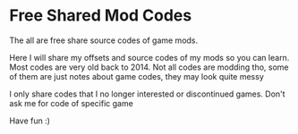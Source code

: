 # Free Shared Mod Codes
The all are free share source codes of game mods.

Here I will share my offsets and source codes of my mods so you can learn. Most codes are very old back to 2014. Not all codes are modding tho, some of them are just notes about game codes, they may look quite messy

I only share codes that I no longer interested or discontinued games. Don't ask me for code of specific game

Have fun :)
